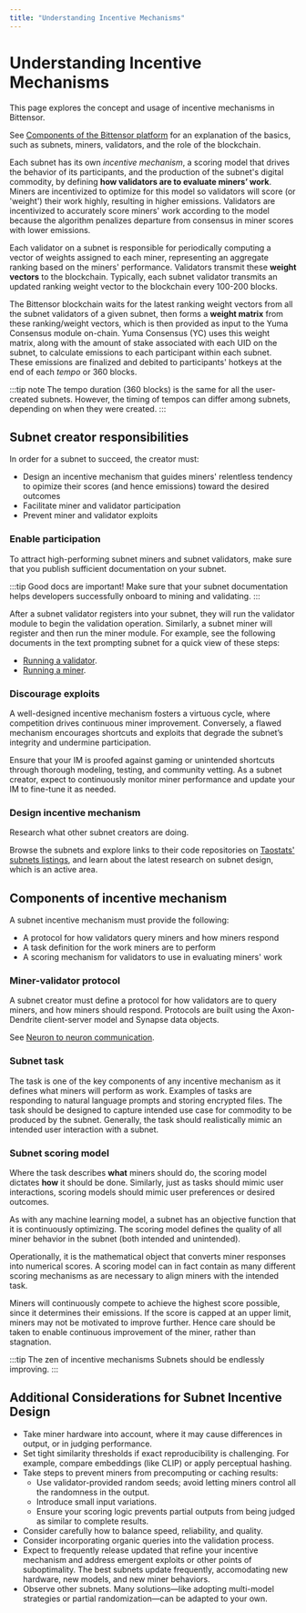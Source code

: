 ```yaml
---
title: "Understanding Incentive Mechanisms"
---
```


# Understanding Incentive Mechanisms

This page explores the concept and usage of incentive mechanisms in Bittensor.

See [Components of the Bittensor platform](../learn/bittensor-building-blocks) for an explanation of the basics, such as subnets, miners, validators, and the role of the blockchain.

Each subnet has its own *incentive mechanism*, a scoring model that drives the behavior of its participants, and the production of the subnet's digital commodity, by defining **how validators are to evaluate miners’ work**. Miners are incentivized to optimize for this model so validators will score (or 'weight') their work highly, resulting in higher emissions. Validators are incentivized to accurately score miners' work according to the model because the algorithm penalizes departure from consensus in miner scores with lower emissions.

Each validator on a subnet is responsible for periodically computing a vector of weights assigned to each miner, representing an aggregate ranking based on the miners' performance. Validators transmit these **weight vectors** to the blockchain. Typically, each subnet validator transmits an updated ranking weight vector to the blockchain every 100-200 blocks.

The Bittensor blockchain waits for the latest ranking weight vectors from all the subnet validators of a given subnet, then forms a **weight matrix** from these ranking/weight vectors, which is then provided as input to the Yuma Consensus module on-chain. Yuma Consensus (YC) uses this weight matrix, along with the amount of stake associated with each UID on the subnet, to calculate emissions to each participant within each subnet. These emissions are finalized and debited to participants' hotkeys at the end of each *tempo* or 360 blocks.

:::tip note
The tempo duration (360 blocks) is the same for all the user-created subnets. However, the timing of tempos can differ among subnets, depending on when they were created.
:::

## Subnet creator responsibilities

In order for a subnet to succeed, the creator must:

- Design an incentive mechanism that guides miners' relentless tendency to opimize their scores (and hence emissions) toward the desired outcomes
- Facilitate miner and validator participation
- Prevent miner and validator exploits

### Enable participation

To attract high-performing subnet miners and subnet validators, make sure that you publish sufficient documentation on your subnet.

:::tip Good docs are important!
Make sure that your subnet documentation helps developers successfully onboard to mining and validating.
:::

After a subnet validator registers into your subnet, they will run the validator module to begin the validation operation. Similarly, a subnet miner will register and then run the miner module. For example, see the following documents in the text prompting subnet for a quick view of these steps:

- [Running a validator](https://github.com/opentensor/prompting/blob/main/docs/SN1_validation.md).
- [Running a miner](https://github.com/opentensor/prompting/blob/main/docs/stream_miner_template.md).

### Discourage exploits

A well-designed incentive mechanism fosters a virtuous cycle, where competition drives continuous miner improvement. Conversely, a flawed mechanism encourages shortcuts and exploits that degrade the subnet’s integrity and undermine participation.

Ensure that your IM is proofed against gaming or unintended shortcuts through thorough modeling, testing, and community vetting. As a subnet creator, expect to continuously monitor miner performance and update your IM to fine-tune it as needed.

### Design incentive mechanism

Research what other subnet creators are doing.

Browse the subnets and explore links to their code repositories on [Taostats' subnets listings](https://taostats.io/subnets), and learn about the latest research on subnet design, which is an active area.

## Components of incentive mechanism

A subnet incentive mechanism must provide the following:

- A protocol for how validators query miners and how miners respond
- A task definition for the work miners are to perform
- A scoring mechanism for validators to use in evaluating miners' work

### Miner-validator protocol

A subnet creator must define a protocol for how validators are to query miners, and how miners should respond. Protocols are built using the Axon-Dendrite client-server model and Synapse data objects.

See [Neuron to neuron communication](./bittensor-building-blocks.md#neuron-to-neuron-communication).

### Subnet task

The task is one of the key components of any incentive mechanism as it defines what miners will perform as work. Examples of tasks are responding to natural language prompts and storing encrypted files. The task should be designed to capture intended use case for commodity to be produced by the subnet. Generally, the task should realistically mimic an intended user interaction with a subnet. 

### Subnet scoring model

Where the task describes **what** miners should do, the scoring model dictates **how** it should be done. Similarly, just as tasks should mimic user interactions, scoring models should mimic user preferences or desired outcomes.

As with any machine learning model, a subnet has an objective function that it is continuously optimizing. The scoring model defines the quality of all miner behavior in the subnet (both intended and unintended).

Operationally, it is the mathematical object that converts miner responses into numerical scores. A scoring model can in fact contain as many different scoring mechanisms as are necessary to align miners with the intended task.

Miners will continuously compete to achieve the highest score possible, since it determines their emissions. If the score is capped at an upper limit, miners may not be motivated to improve further. Hence care should be taken to enable continuous improvement of the miner, rather than stagnation.

:::tip The zen of incentive mechanisms
Subnets should be endlessly improving.
:::

## Additional Considerations for Subnet Incentive Design

- Take miner hardware into account, where it may cause differences in output, or in judging performance.
- Set tight similarity thresholds if exact reproducibility is challenging. For example, compare embeddings (like CLIP) or apply perceptual hashing.  
- Take steps to prevent miners from precomputing or caching results:
	- Use validator-provided random seeds; avoid letting miners control all the randomness in the output.
	- Introduce small input variations.
	- Ensure your scoring logic prevents partial outputs from being judged as similar to complete results.
- Consider carefully how to balance speed, reliability, and quality.
- Consider incorporating organic queries into the validation process.
- Expect to frequently release updated that refine your incentive mechanism and address emergent exploits or other points of suboptimality. The best subnets update frequently, accomodating new hardware, new models, and new miner behaviors.
- Observe other subnets. Many solutions—like adopting multi-model strategies or partial randomization—can be adapted to your own.
